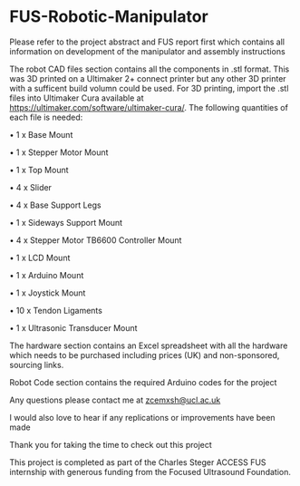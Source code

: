 # FUS-Robotic-Manipulator


 
Please refer to the project abstract and FUS report first which contains all information on development of the manipulator and assembly instructions

 

The robot CAD files section contains all the components in .stl format. This was 3D printed on a Ultimaker 2+ connect printer but any other 3D printer with a sufficent build volumn could be used. For 3D printing, import the .stl files into Ultimaker Cura available at https://ultimaker.com/software/ultimaker-cura/.
The following quantities of each file is needed:

•	1 x Base Mount

•	1 x Stepper Motor Mount

•	1 x Top Mount

•	4 x Slider

•	4 x Base Support Legs

•	1 x Sideways Support Mount

•	4 x Stepper Motor TB6600 Controller Mount

•	1 x LCD Mount

•	1 x Arduino Mount

•	1 x Joystick Mount

•	10 x Tendon Ligaments

•	1 x Ultrasonic Transducer Mount


 

The hardware section contains an Excel spreadsheet with all the hardware which needs to be purchased including prices (UK) and non-sponsored, sourcing links.


Robot Code section contains the required Arduino codes for the project


Any questions please contact me at zcemxsh@ucl.ac.uk

I would also love to hear if any replications or improvements have been made

Thank you for taking the time to check out this project

This project is completed as part of the Charles Steger ACCESS FUS internship with generous funding from the Focused Ultrasound Foundation.
